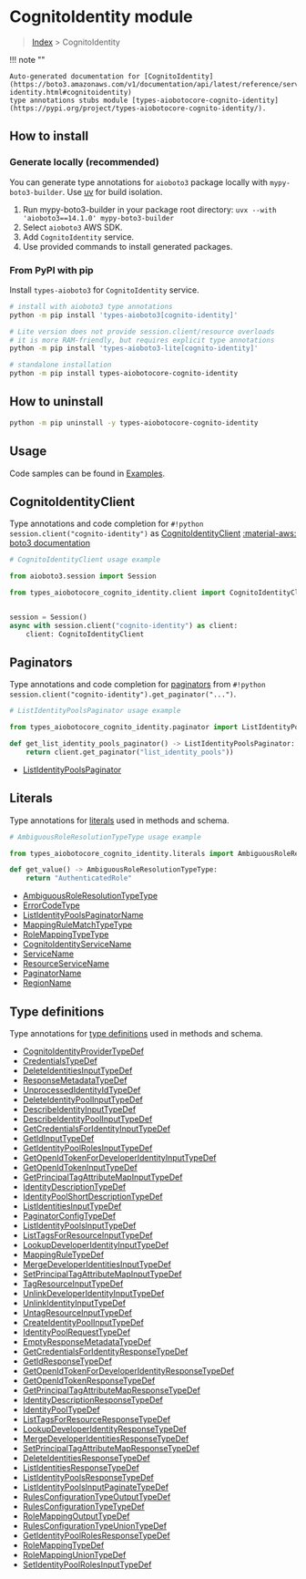 # CognitoIdentity module

> [Index](../README.md) > CognitoIdentity


!!! note ""

    Auto-generated documentation for [CognitoIdentity](https://boto3.amazonaws.com/v1/documentation/api/latest/reference/services/cognito-identity.html#cognitoidentity)
    type annotations stubs module [types-aiobotocore-cognito-identity](https://pypi.org/project/types-aiobotocore-cognito-identity/).

## How to install

### Generate locally (recommended)

You can generate type annotations for `aioboto3` package locally with `mypy-boto3-builder`.
Use [uv](https://docs.astral.sh/uv/getting-started/installation/) for build isolation.

1. Run mypy-boto3-builder in your package root directory: `uvx --with 'aioboto3==14.1.0' mypy-boto3-builder`
1. Select `aioboto3` AWS SDK.
1. Add `CognitoIdentity` service.
1. Use provided commands to install generated packages.



### From PyPI with pip

Install `types-aioboto3` for `CognitoIdentity` service.

```bash
# install with aioboto3 type annotations
python -m pip install 'types-aioboto3[cognito-identity]'

# Lite version does not provide session.client/resource overloads
# it is more RAM-friendly, but requires explicit type annotations
python -m pip install 'types-aioboto3-lite[cognito-identity]'

# standalone installation
python -m pip install types-aiobotocore-cognito-identity
```



## How to uninstall

```bash
python -m pip uninstall -y types-aiobotocore-cognito-identity
```

## Usage

Code samples can be found in [Examples](./usage.md).

## CognitoIdentityClient

Type annotations and code completion for  `#!python session.client("cognito-identity")` as [CognitoIdentityClient](./client.md)
[:material-aws: boto3 documentation](https://boto3.amazonaws.com/v1/documentation/api/latest/reference/services/cognito-identity.html#CognitoIdentity.Client)

```python
# CognitoIdentityClient usage example

from aioboto3.session import Session

from types_aiobotocore_cognito_identity.client import CognitoIdentityClient


session = Session()
async with session.client("cognito-identity") as client:
    client: CognitoIdentityClient
```


## Paginators

Type annotations and code completion for
[paginators](./paginators.md)
from `#!python session.client("cognito-identity").get_paginator("...")`.

```python
# ListIdentityPoolsPaginator usage example

from types_aiobotocore_cognito_identity.paginator import ListIdentityPoolsPaginator

def get_list_identity_pools_paginator() -> ListIdentityPoolsPaginator:
    return client.get_paginator("list_identity_pools"))
```

- [ListIdentityPoolsPaginator](./paginators.md#listidentitypoolspaginator)








## Literals

Type annotations for [literals](./literals.md) used in methods and schema.

```python
# AmbiguousRoleResolutionTypeType usage example

from types_aiobotocore_cognito_identity.literals import AmbiguousRoleResolutionTypeType

def get_value() -> AmbiguousRoleResolutionTypeType:
    return "AuthenticatedRole"
```

- [AmbiguousRoleResolutionTypeType](./literals.md#ambiguousroleresolutiontypetype)
- [ErrorCodeType](./literals.md#errorcodetype)
- [ListIdentityPoolsPaginatorName](./literals.md#listidentitypoolspaginatorname)
- [MappingRuleMatchTypeType](./literals.md#mappingrulematchtypetype)
- [RoleMappingTypeType](./literals.md#rolemappingtypetype)
- [CognitoIdentityServiceName](./literals.md#cognitoidentityservicename)
- [ServiceName](./literals.md#servicename)
- [ResourceServiceName](./literals.md#resourceservicename)
- [PaginatorName](./literals.md#paginatorname)
- [RegionName](./literals.md#regionname)




## Type definitions

Type annotations for [type definitions](./type_defs.md) used in methods and schema.

- [CognitoIdentityProviderTypeDef](./type_defs.md#cognitoidentityprovidertypedef)
- [CredentialsTypeDef](./type_defs.md#credentialstypedef)
- [DeleteIdentitiesInputTypeDef](./type_defs.md#deleteidentitiesinputtypedef)
- [ResponseMetadataTypeDef](./type_defs.md#responsemetadatatypedef)
- [UnprocessedIdentityIdTypeDef](./type_defs.md#unprocessedidentityidtypedef)
- [DeleteIdentityPoolInputTypeDef](./type_defs.md#deleteidentitypoolinputtypedef)
- [DescribeIdentityInputTypeDef](./type_defs.md#describeidentityinputtypedef)
- [DescribeIdentityPoolInputTypeDef](./type_defs.md#describeidentitypoolinputtypedef)
- [GetCredentialsForIdentityInputTypeDef](./type_defs.md#getcredentialsforidentityinputtypedef)
- [GetIdInputTypeDef](./type_defs.md#getidinputtypedef)
- [GetIdentityPoolRolesInputTypeDef](./type_defs.md#getidentitypoolrolesinputtypedef)
- [GetOpenIdTokenForDeveloperIdentityInputTypeDef](./type_defs.md#getopenidtokenfordeveloperidentityinputtypedef)
- [GetOpenIdTokenInputTypeDef](./type_defs.md#getopenidtokeninputtypedef)
- [GetPrincipalTagAttributeMapInputTypeDef](./type_defs.md#getprincipaltagattributemapinputtypedef)
- [IdentityDescriptionTypeDef](./type_defs.md#identitydescriptiontypedef)
- [IdentityPoolShortDescriptionTypeDef](./type_defs.md#identitypoolshortdescriptiontypedef)
- [ListIdentitiesInputTypeDef](./type_defs.md#listidentitiesinputtypedef)
- [PaginatorConfigTypeDef](./type_defs.md#paginatorconfigtypedef)
- [ListIdentityPoolsInputTypeDef](./type_defs.md#listidentitypoolsinputtypedef)
- [ListTagsForResourceInputTypeDef](./type_defs.md#listtagsforresourceinputtypedef)
- [LookupDeveloperIdentityInputTypeDef](./type_defs.md#lookupdeveloperidentityinputtypedef)
- [MappingRuleTypeDef](./type_defs.md#mappingruletypedef)
- [MergeDeveloperIdentitiesInputTypeDef](./type_defs.md#mergedeveloperidentitiesinputtypedef)
- [SetPrincipalTagAttributeMapInputTypeDef](./type_defs.md#setprincipaltagattributemapinputtypedef)
- [TagResourceInputTypeDef](./type_defs.md#tagresourceinputtypedef)
- [UnlinkDeveloperIdentityInputTypeDef](./type_defs.md#unlinkdeveloperidentityinputtypedef)
- [UnlinkIdentityInputTypeDef](./type_defs.md#unlinkidentityinputtypedef)
- [UntagResourceInputTypeDef](./type_defs.md#untagresourceinputtypedef)
- [CreateIdentityPoolInputTypeDef](./type_defs.md#createidentitypoolinputtypedef)
- [IdentityPoolRequestTypeDef](./type_defs.md#identitypoolrequesttypedef)
- [EmptyResponseMetadataTypeDef](./type_defs.md#emptyresponsemetadatatypedef)
- [GetCredentialsForIdentityResponseTypeDef](./type_defs.md#getcredentialsforidentityresponsetypedef)
- [GetIdResponseTypeDef](./type_defs.md#getidresponsetypedef)
- [GetOpenIdTokenForDeveloperIdentityResponseTypeDef](./type_defs.md#getopenidtokenfordeveloperidentityresponsetypedef)
- [GetOpenIdTokenResponseTypeDef](./type_defs.md#getopenidtokenresponsetypedef)
- [GetPrincipalTagAttributeMapResponseTypeDef](./type_defs.md#getprincipaltagattributemapresponsetypedef)
- [IdentityDescriptionResponseTypeDef](./type_defs.md#identitydescriptionresponsetypedef)
- [IdentityPoolTypeDef](./type_defs.md#identitypooltypedef)
- [ListTagsForResourceResponseTypeDef](./type_defs.md#listtagsforresourceresponsetypedef)
- [LookupDeveloperIdentityResponseTypeDef](./type_defs.md#lookupdeveloperidentityresponsetypedef)
- [MergeDeveloperIdentitiesResponseTypeDef](./type_defs.md#mergedeveloperidentitiesresponsetypedef)
- [SetPrincipalTagAttributeMapResponseTypeDef](./type_defs.md#setprincipaltagattributemapresponsetypedef)
- [DeleteIdentitiesResponseTypeDef](./type_defs.md#deleteidentitiesresponsetypedef)
- [ListIdentitiesResponseTypeDef](./type_defs.md#listidentitiesresponsetypedef)
- [ListIdentityPoolsResponseTypeDef](./type_defs.md#listidentitypoolsresponsetypedef)
- [ListIdentityPoolsInputPaginateTypeDef](./type_defs.md#listidentitypoolsinputpaginatetypedef)
- [RulesConfigurationTypeOutputTypeDef](./type_defs.md#rulesconfigurationtypeoutputtypedef)
- [RulesConfigurationTypeTypeDef](./type_defs.md#rulesconfigurationtypetypedef)
- [RoleMappingOutputTypeDef](./type_defs.md#rolemappingoutputtypedef)
- [RulesConfigurationTypeUnionTypeDef](./type_defs.md#rulesconfigurationtypeuniontypedef)
- [GetIdentityPoolRolesResponseTypeDef](./type_defs.md#getidentitypoolrolesresponsetypedef)
- [RoleMappingTypeDef](./type_defs.md#rolemappingtypedef)
- [RoleMappingUnionTypeDef](./type_defs.md#rolemappinguniontypedef)
- [SetIdentityPoolRolesInputTypeDef](./type_defs.md#setidentitypoolrolesinputtypedef)

